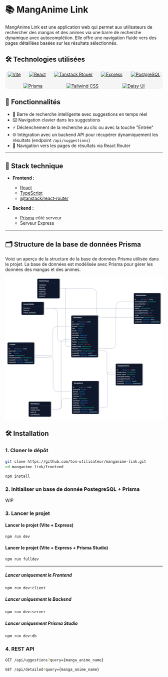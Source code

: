 # 📚 MangAnime Link

MangAnime Link est une application web qui permet aux utilisateurs de rechercher des mangas et des animes via une barre de recherche dynamique avec autocomplétion. Elle offre une navigation fluide vers des pages détaillées basées sur les résultats sélectionnés.

## 🛠 Technologies utilisées

<div style="display: flex; justify-content: space-evenly; align-items: center; flex-wrap: wrap; gap: 20px; padding: 1px; background: #f5f5f5; border-radius: 8px;">
  <a href="https://vite.dev/$0" target="_blank" style="display: inline-block;">
    <img src="https://raw.githubusercontent.com/marwin1991/profile-technology-icons/refs/heads/main/icons/vite.png" 
         alt="Vite" 
         width="50" 
         style="transition: transform 0.3s;" 
         onmouseover="this.style.transform='scale(1.1)'" 
         onmouseout="this.style.transform='scale(1)'">
  </a>
  <a href="https://reactjs.org" target="_blank" style="display: inline-block;">
    <img src="https://raw.githubusercontent.com/marwin1991/profile-technology-icons/main/icons/react.png" 
         alt="React" 
         width="50" 
         style="transition: transform 0.3s;" 
         onmouseover="this.style.transform='scale(1.1)'" 
         onmouseout="this.style.transform='scale(1)'">
  </a>
  <a href="https://tanstack.com/router/latest$0" target="_blank" style="display: inline-block;">
    <img src="https://tanstack.com/_build/assets/logo-color-100w-br5_Ikqp.png" 
         alt="Tanstack Rtouer" 
         width="50" 
         style="transition: transform 0.3s;" 
         onmouseover="this.style.transform='scale(1.1)'" 
         onmouseout="this.style.transform='scale(1)'">
  </a>
  <a href="https://expressjs.com" target="_blank" style="display: inline-block;">
    <img src="https://raw.githubusercontent.com/marwin1991/profile-technology-icons/main/icons/express.png" 
         alt="Express" 
         width="50"
         style="transition: transform 0.3s;" 
         onmouseover="this.style.transform='scale(1.1)'" 
         onmouseout="this.style.transform='scale(1)'">
  </a>
  
  <a href="https://www.postgresql.org" target="_blank" style="display: inline-block;">
    <img src="https://raw.githubusercontent.com/marwin1991/profile-technology-icons/main/icons/postgresql.png" 
         alt="PostgreSQL" 
         width="50"
         style="transition: transform 0.3s;" 
         onmouseover="this.style.transform='scale(1.1)'" 
         onmouseout="this.style.transform='scale(1)'">
  </a>
  
  <a href="https://www.prisma.io" target="_blank" style="display: inline-block;">
    <img src="http://made-with.prisma.io/dark.svg" 
         alt="Prisma" 
         width="120"
         style="transition: transform 0.3s;" 
         onmouseover="this.style.transform='scale(1.05)'" 
         onmouseout="this.style.transform='scale(1)'">
  </a>

  <a href="https://tailwindcss.com" target="_blank" style="display: inline-block;">
    <img src="https://raw.githubusercontent.com/marwin1991/profile-technology-icons/refs/heads/main/icons/tailwind_css.png" 
         alt="Tailwind CSS" 
         width="50"
         style="transition: transform 0.3s;" 
         onmouseover="this.style.transform='scale(1.05)'" 
         onmouseout="this.style.transform='scale(1)'">
  </a>

  <a href="https://daisyui.com" target="_blank" style="display: inline-block;">
    <img src="https://camo.githubusercontent.com/cf6b86ab1d68b2e06eb1312b20d25e5754cf860ece54396611768d7fff034c5e/68747470733a2f2f696d672e646169737975692e636f6d2f696d616765732f646169737975692f646169737975692d6c6f676f2d3139322e706e67" 
         alt="Daisy UI" 
         width="50"
         style="transition: transform 0.3s;" 
         onmouseover="this.style.transform='scale(1.05)'" 
         onmouseout="this.style.transform='scale(1)'">
  </a>
</div>

## 🚀 Fonctionnalités

- 🔎 Barre de recherche intelligente avec suggestions en temps réel
- ⌨️ Navigation clavier dans les suggestions
- ⚡️ Déclenchement de la recherche au clic ou avec la touche "Entrée"
- 🌐 Intégration avec un backend API pour récupérer dynamiquement les résultats (endpoint `/api/suggestions`)
- 🧭 Navigation vers les pages de résultats via React Router

---

## 🧰 Stack technique

- **Frontend :**
  - [React](https://reactjs.org/)
  - [TypeScript](https://www.typescriptlang.org/)
  - [@tanstack/react-router](https://tanstack.com/router/latest)
  
- **Backend :**
  - [Prisma](https://www.prisma.io/) côté serveur
  - Serveur Express

---

## 🗂️ Structure de la base de données Prisma

Voici un aperçu de la structure de la base de données Prisma utilisée dans le projet. La base de données est modélisée avec Prisma pour gérer les données des mangas et des animes.

![Structure de la base de données](https://github.com/Matty-H/MangAnimeDB/blob/main/devtools/prisma-editor.vercel.app.png)


## 🛠️ Installation

### 1. Cloner le dépôt

```bash
git clone https://github.com/ton-utilisateur/manganime-link.git
cd manganime-link/frontend
```

```bash
npm install
```

### 2. Initialiser un base de donnée PostegreSQL + Prisma
WIP

### 3. Lancer le projet

#### Lancer le projet (Vite + Express)
```bash
npm run dev
```

#### Lancer le projet (Vite + Express + Prisma Studio)
```bash
npm run fulldev
```
---

##### Lancer uniquement le Frontend
```bash
npm run dev:client
```
##### Lancer uniquement le Backend
```bash
npm run dev:server
```

##### Lancer uniquement Prisma Studio
```bash
npm run dev:db
```

### 4. REST API
```bash
GET /api/uggestions?query={manga_anime_name}
```

```bash
GET /api/detailed?query={manga_anime_name}
```
```